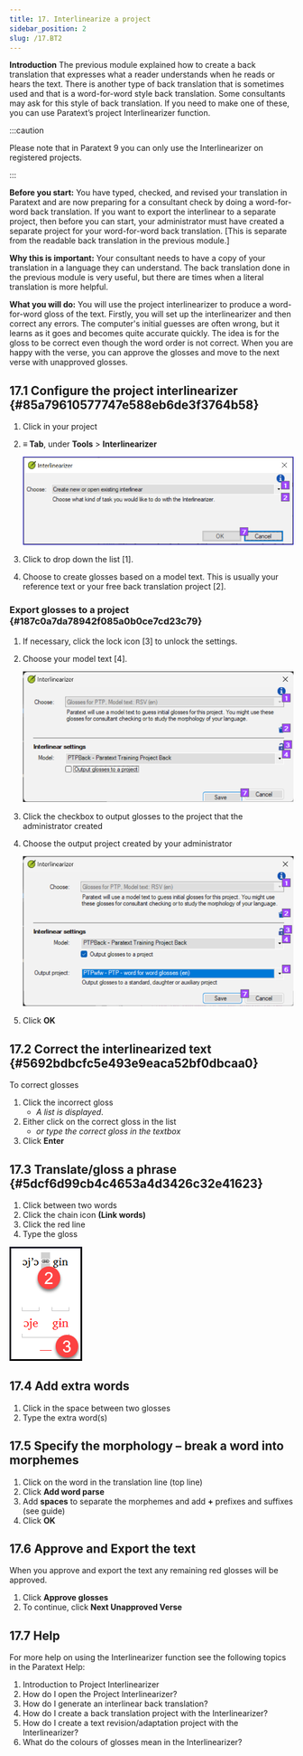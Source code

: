 ```yaml
---
title: 17. Interlinearize a project
sidebar_position: 2
slug: /17.BT2
---
```




**Introduction**  The previous module explained how to create a back translation that expresses what a reader understands when he reads or hears the text. There is another type of back translation that is sometimes used and that is a word-for-word style back translation. Some consultants may ask for this style of back translation. If you need to make one of these, you can use Paratext’s project Interlinearizer function.


:::caution

Please note that in Paratext 9 you can only use the Interlinearizer on registered projects.

:::




**Before you start:** You have typed, checked, and revised your translation in Paratext and are now preparing for a consultant check by doing a word-for-word back translation. If you want to export the interlinear to a separate project, then before you can start, your administrator must have created a separate project for your word-for-word back translation. [This is separate from the readable back translation in the previous module.]


**Why this is important:** Your consultant needs to have a copy of your translation in a language they can understand. The back translation done in the previous module is very useful, but there are times when a literal translation is more helpful.


**What you will do:** You will use the project interlinearizer to produce a word-for-word gloss of the text. Firstly, you will set up the interlinearizer and then correct any errors. The computer's initial guesses are often wrong, but it learns as it goes and becomes quite accurate quickly. The idea is for the gloss to be correct even though the word order is not correct. When you are happy with the verse, you can approve the glosses and move to the next verse with unapproved glosses.


## 17.1 Configure the project interlinearizer {#85a79610577747e588eb6de3f3764b58}

1. Click in your project
1. **≡ Tab**, under **Tools** &gt; **Interlinearizer**

    ![](./1905854111.png)

1. Click to drop down the list [1].
1. Choose to create glosses based on a model text. This is usually your reference text or your free back translation project [2].

### Export glosses to a project {#187c0a7da78942f085a0b0ce7cd23c79}

1. If necessary, click the lock icon [3] to unlock the settings.
1. Choose your model text [4].

    ![](./1443407551.png)

1. Click the checkbox to output glosses to the project that the administrator created
1. Choose the output project created by your administrator

    ![](./310119566.png)

1. Click **OK**

## 17.2 Correct the interlinearized text {#5692bdbcfc5e493e9eaca52bf0dbcaa0}


To correct glosses

1. Click the incorrect gloss
    - _A list is displayed_.
1. Either click on the correct gloss in the list
    - _or type the correct gloss in the textbox_
1. Click **Enter**

## 17.3 Translate/gloss a phrase {#5dcf6d99cb4c4653a4d3426c32e41623}


<div class='notion-row'>
<div class='notion-column' style={{width: 'calc((100% - (min(32px, 4vw) * 1)) * 0.5)'}}>

1. Click between two words
2. Click the chain icon  **(Link words)**
3. Click the red line
4. Type the gloss




</div><div className='notion-spacer' >
  </p> 
  
  <p spaces-before="0">
    

<div class='notion-column' style={{width: 'calc((100% - (min(32px, 4vw) * 1)) * 0.5)'}}>

![](./576503207.png)

</div>    
    <div className='notion-spacer' >
    </div>
  </p>


<h2 id="397336e9e1e34f43953ba179210b763c" spaces-before="0">
  17.4 Add extra words
</h2>

<ol start="1">
  <li>
    Click in the space between two glosses
  </li>
  
  <li>
    Type the extra word(s)
  </li>
</ol>

<h2 id="4be396e96f22469ea459ab6501e55386" spaces-before="0">
  17.5 Specify the morphology – break a word into morphemes
</h2>

<ol start="1">
  <li>
    Click on the word in the translation line (top line)
  </li>
  
  <li>
    Click <strong x-id="1">Add word parse</strong>
  </li>
  
  <li>
    Add <strong x-id="1">spaces</strong> to separate the morphemes and add <strong x-id="1">+</strong> prefixes and suffixes (see guide)
  </li>
  
  <li>
    Click <strong x-id="1">OK</strong>
  </li>
</ol>

<h2 id="9295ee6e6c294b8591bbab695a814ea1" spaces-before="0">
  17.6 Approve and Export the text
</h2>

<p spaces-before="0">
  When you approve and export the text any remaining red glosses will be approved.
</p>

<ol start="1">
  <li>
    Click <strong x-id="1">Approve glosses</strong>
  </li>
  
  <li>
    To continue, click <strong x-id="1">Next Unapproved Verse</strong>
  </li>
</ol>

<h2 id="192a271a080f459886a47400bde27014" spaces-before="0">
  17.7 Help
</h2>

<p spaces-before="0">
  For more help on using the Interlinearizer function see the following topics in the Paratext Help:
</p>

<ol start="1">
  <li>
    Introduction to Project Interlinearizer
  </li>
  
  <li>
    How do I open the Project Interlinearizer?
  </li>
  
  <li>
    How do I generate an interlinear back translation?
  </li>
  
  <li>
    How do I create a back translation project with the Interlinearizer?
  </li>
  
  <li>
    How do I create a text revision/adaptation project with the Interlinearizer?
  </li>
  
  <li>
    What do the colours of glosses mean in the Interlinearizer?
  </li>
</ol>
